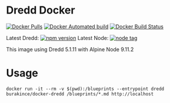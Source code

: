 # Dredd Docker

[![Docker Pulls](https://img.shields.io/docker/pulls/burakince/docker-dredd.svg)](https://hub.docker.com/r/burakince/docker-dredd/) [![Docker Automated build](https://img.shields.io/docker/automated/burakince/docker-dredd.svg)](https://hub.docker.com/r/burakince/docker-dredd/) [![Docker Build Status](https://img.shields.io/docker/build/burakince/docker-dredd.svg)](https://hub.docker.com/r/burakince/docker-dredd/)

Latest Dredd: [![npm version](https://badge.fury.io/js/dredd.svg)](https://www.npmjs.com/package/dredd)
Latest Node: [![node tag](https://img.shields.io/github/tag/nodejs/node.svg)](https://github.com/nodejs/node)

This image using Dredd 5.1.11 with Alpine Node 9.11.2

# Usage

```
docker run -it --rm -v $(pwd):/blueprints --entrypoint dredd burakince/docker-dredd /blueprints/*.md http://localhost
```
